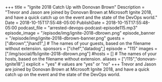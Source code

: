 +++
title = "Ignite 2018 Catch Up with Donovan Brown"
Description = "Trevor and Jason are joined by Donovan Brown at Microsoft Ignite 2018, and have a quick catch up on the event and the state of the DevOps world."
Date = 2018-10-15T17:55:48-05:00
PublishDate = 2018-10-15T17:55:48-05:00
podcast_file = "arrested-devops-podcast-episode115.mp3"
episode_image = "/episode/img/ignite-2018-dbrown.png"
episode_banner = "/episode/img/ignite-2018-dbrown-banner.png"
guests = ["dbrown","jhand1",] # The names of your guests, based on the filename without extension.
sponsors = ["chef","datadog",]
episode = "115"
images = ["/img/social/fb/ignite-2018-dbrown.png"]
#hosts = [] # The names of your hosts, based on the filename without extension.
aliases = ["/115","donovan-ignite18",]
explicit = "yes" # values are "yes" or "no"
+++
Trevor and Jason are joined by Donovan Brown at Microsoft Ignite 2018, and have a quick catch up on the event and the state of the DevOps world.
